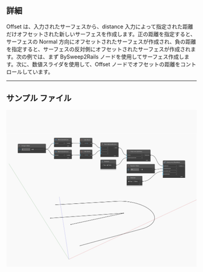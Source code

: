 ## 詳細
Offset は、入力されたサーフェスから、distance 入力によって指定された距離だけオフセットされた新しいサーフェスを作成します。正の距離を指定すると、サーフェスの Normal 方向にオフセットされたサーフェスが作成され、負の距離を指定すると、サーフェスの反対側にオフセットされたサーフェスが作成されます。次の例では、まず BySweep2Rails ノードを使用してサーフェス作成します。次に、数値スライダを使用して、Offset ノードでオフセットの距離をコントロールしています。
___
## サンプル ファイル

![Offset](./Autodesk.DesignScript.Geometry.PolyCurve.Offset_img.jpg)

